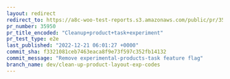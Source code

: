 ```yaml
---
layout: redirect
redirect_to: https://a8c-woo-test-reports.s3.amazonaws.com/public/pr/35950/e2e/index.html
pr_number: 35950
pr_title_encoded: "Cleanup+product+task+experiment"
pr_test_type: e2e
last_published: "2022-12-21 06:01:27 +0000"
commit_sha: f3321081ceb7463eaca8f9e73f597c352fb14132
commit_message: "Remove experimental-products-task feature flag"
branch_name: dev/clean-up-product-layout-exp-codes
---
```

